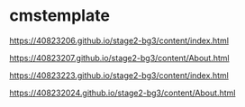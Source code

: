 # cmstemplate
https://40823206.github.io/stage2-bg3/content/index.html

https://40823207.github.io/stage2-bg3/content/About.html

https://40823223.github.io/stage2-bg3/content/index.html

https://408232024.github.io/stage2-bg3/content/About.html

